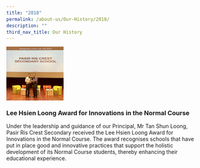 ```yaml
---
title: "2018"
permalink: /about-us/Our-History/2018/
description: ""
third_nav_title: Our History
---
```

<img src="/images/2018.jpg" style="width:30%" align=left>

<br clear="left">

### Lee Hsien Loong Award for Innovations in the Normal Course
Under the leadership and guidance of our Principal, Mr Tan Shun Loong, Pasir Ris Crest Secondary received the Lee Hsien Loong Award for Innovations in the Normal Course. The award recognises schools that have put in place good and innovative practices that support the holistic development of its Normal Course students, thereby enhancing their educational experience.